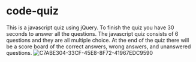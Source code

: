 # code-quiz
This is a javascript quiz using jQuery. To finish the quiz you have 30 seconds to answer all the questions. The javascript quiz consists of 6 questions and they are all multiple choice. At the end of the quiz there will be a score board of the correct answers, wrong answers, and unanswered questions.
![C7ABE304-33CF-45E8-8F72-41967EDC9590](https://user-images.githubusercontent.com/85428896/126914234-582f7499-14f4-40d3-af0a-59d80caa9fed.jpeg)

